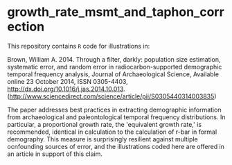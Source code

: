 growth_rate_msmt_and_taphon_correction
======================================

This repository contains `R` code for illustrations in:

Brown, William A. 2014. Through a filter, darkly: population size estimation, systematic error, and random error in radiocarbon-supported demographic temporal frequency analysis, Journal of Archaeological Science, Available online 23 October 2014, ISSN 0305-4403, http://dx.doi.org/10.1016/j.jas.2014.10.013. (http://www.sciencedirect.com/science/article/pii/S0305440314003835)

The paper addresses best practices in extracting demographic information from archaeological and paleontological temporal frequency distributions. In particular, a proportional growth rate, the 'equivalent growth rate,' is recommended, identical in calculation to the calculation of r-bar in formal demography. This measure is surprisingly resilient against multiple ocnfounding sources of error, and the illustrations coded here are offered in an article in support of this claim.
